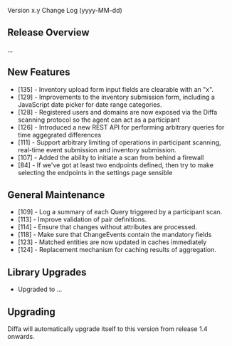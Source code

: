  Version x.y Change Log (yyyy-MM-dd)

## Release Overview

...

## New Features

* [135] - Inventory upload form input fields are clearable with an "x".
* [129] - Improvements to the inventory submission form, including a JavaScript date picker for date range categories.
* [128] - Registered users and domains are now exposed via the Diffa scanning protocol so the agent can act as a participant
* [126] - Introduced a new REST API for performing arbitrary queries for time aggegrated differences
* [111] - Support arbitrary limiting of operations in participant scanning, real-time event submission and inventory submission.
* [107] - Added the ability to initiate a scan from behind a firewall
* [84]  - If we've got at least two endpoints defined, then try to make selecting the endpoints in the settings page sensible

## General Maintenance

* [109] - Log a summary of each Query triggered by a participant scan.
* [113] - Improve validation of pair definitions.
* [114] - Ensure that changes without attributes are processed.
* [118] - Make sure that ChangeEvents contain the mandatory fields
* [123] - Matched entities are now updated in caches immediately
* [124] - Replacement mechanism for caching results of aggregation.

## Library Upgrades

* Upgraded to ...

## Upgrading

Diffa will automatically upgrade itself to this version from release 1.4 onwards.
